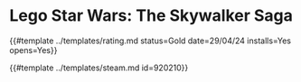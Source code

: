 # Lego Star Wars: The Skywalker Saga
<!-- script:Aliases [
    "Lego Star Wars The Skywalker Saga"
] -->

{{#template ../templates/rating.md status=Gold date=29/04/24 installs=Yes opens=Yes}}

{{#template ../templates/steam.md id=920210}}